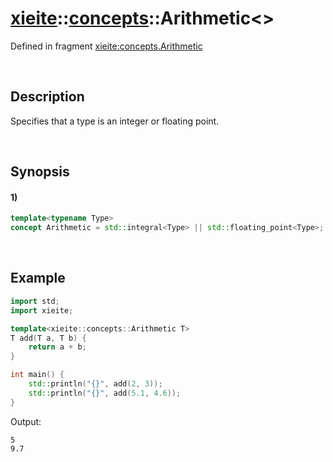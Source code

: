 # [xieite](../../xieite.md)\:\:[concepts](../../concepts.md)\:\:Arithmetic\<\>
Defined in fragment [xieite:concepts.Arithmetic](../../../src/concepts/arithmetic.cpp)

&nbsp;

## Description
Specifies that a type is an integer or floating point.

&nbsp;

## Synopsis
#### 1)
```cpp
template<typename Type>
concept Arithmetic = std::integral<Type> || std::floating_point<Type>;
```

&nbsp;

## Example
```cpp
import std;
import xieite;

template<xieite::concepts::Arithmetic T>
T add(T a, T b) {
    return a + b;
}

int main() {
    std::println("{}", add(2, 3));
    std::println("{}", add(5.1, 4.6));
}
```
Output:
```
5
9.7
```
